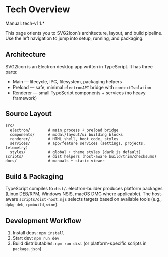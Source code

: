 # Tech Overview

Manual: tech-v1.1.*

This page orients you to SVG2Icon’s architecture, layout, and build pipeline. Use the left navigation to jump into setup, running, and packaging.

## Architecture
SVG2Icon is an Electron desktop app written in TypeScript. It has three parts:

- Main — lifecycle, IPC, filesystem, packaging helpers
- Preload — safe, minimal `electronAPI` bridge with `contextIsolation`
- Renderer — small TypeScript components + services (no heavy framework)

## Source Layout
```tree
src/
  electron/        # main process + preload bridge
  components/      # modal/layout/ui building blocks
  renderer/        # HTML shell, boot code, styles
  services/        # app/feature services (settings, projects, telemetry)
  styles/          # global + theme styles (dark is default)
scripts/           # dist helpers (host-aware build/trim/checksums)
docs/              # manuals + static viewer
```

## Build & Packaging
TypeScript compiles to `dist/`. electron-builder produces platform packages (Linux DEB/RPM, Windows NSIS, macOS DMG where applicable). The host-aware `scripts/dist-host.mjs` selects targets based on available tools (e.g., `dpkg-deb`, `rpmbuild`, `wine`).

## Development Workflow
1) Install deps: `npm install`
2) Start dev: `npm run dev`
3) Build distributables: `npm run dist` (or platform-specific scripts in `package.json`)
